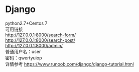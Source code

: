# Django
python2.7+Centos 7 <br>
可用链接 <br>
http://127.0.0.1:8000/search-form/ <br>
http://127.0.0.1:8000/search-post/ <br>
http://127.0.0.1:8000/admin/ <br>
普通用户名：user <br>
密码：qwertyuiop <br>
详情参考 https://www.runoob.com/django/django-tutorial.html <br>
